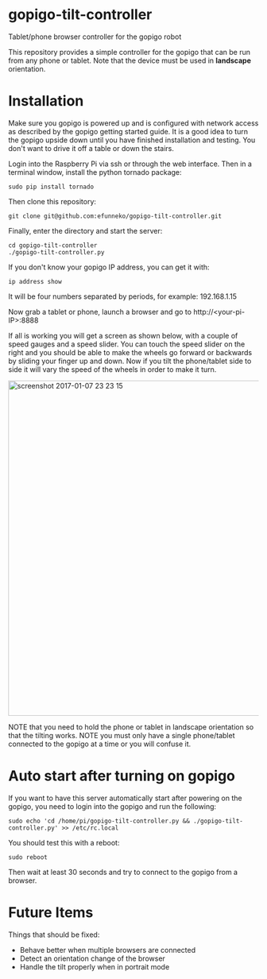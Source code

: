 # gopigo-tilt-controller
Tablet/phone browser controller for the gopigo robot

This repository provides a simple controller for the gopigo that can be run from any phone or tablet. Note that the device must be used in __landscape__ orientation.

# Installation

Make sure you gopigo is powered up and is configured with network access as described by the gopigo getting started guide. It is a good idea to turn the gopigo upside down until you have finished installation and testing. You don't want to drive it off a table or down the stairs. 

Login into the Raspberry Pi via ssh or through the web interface. Then in a terminal window, install the python tornado package:

    sudo pip install tornado
    
Then clone this repository:

    git clone git@github.com:efunneko/gopigo-tilt-controller.git
    
Finally, enter the directory and start the server:

    cd gopigo-tilt-controller
    ./gopigo-tilt-controller.py
    
If you don't know your gopigo IP address, you can get it with:

    ip address show
    
It will be four numbers separated by periods, for example: 192.168.1.15

Now grab a tablet or phone, launch a browser and go to http://\<your-pi-IP\>:8888

If all is working you will get a screen as shown below, with a couple of speed gauges and a speed slider. You can touch the speed slider on the right and you should be able to make the wheels go forward or backwards by sliding your finger up and down. Now if you tilt the phone/tablet side to side it will vary the speed of the wheels in order to make it turn.

<img width="675" alt="screenshot 2017-01-07 23 23 15" src="https://cloud.githubusercontent.com/assets/3941907/21747297/85f7cc18-d530-11e6-97e1-24ccc92d6a81.png">

NOTE that you need to hold the phone or tablet in landscape orientation so that the tilting works. 
NOTE you must only have a single phone/tablet connected to the gopigo at a time or you will confuse it.

# Auto start after turning on gopigo

If you want to have this server automatically start after powering on the gopigo, you need to login into the gopigo and run the following:

    sudo echo 'cd /home/pi/gopigo-tilt-controller.py && ./gopigo-tilt-controller.py' >> /etc/rc.local
    
You should test this with a reboot:

    sudo reboot
    
Then wait at least 30 seconds and try to connect to the gopigo from a browser. 

# Future Items

Things that should be fixed:

* Behave better when multiple browsers are connected 
* Detect an orientation change of the browser
* Handle the tilt properly when in portrait mode
